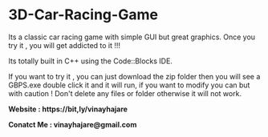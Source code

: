 # 3D-Car-Racing-Game
Its a classic car racing game with simple GUI but great graphics. Once you try it , you will get addicted to it !!!
<p>Its totally built in C++ using the Code::Blocks IDE.</p> If you want to try it , you can just download the zip folder then you will see a GBPS.exe double click it and it will run, if you want to modify you can but with caution ! Don't delete any files or folder otherwise  it will not work.
<p></p>
<p><b>Website : https://bit,ly/vinayhajare </b></p>
<p><b>Conatct Me : vinayhajare@gmail.com</b></p>
